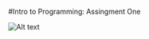 #Intro to Programming: Assingment One

![Alt text](src/examples/AssignmentOne/images/images/Background.gif "Background")